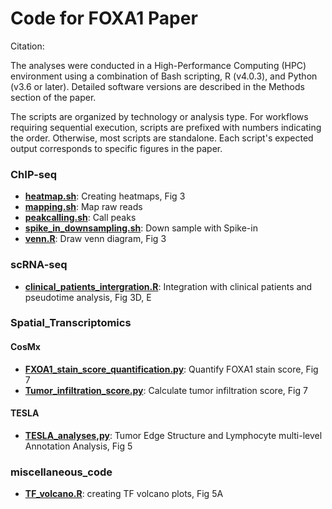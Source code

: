 # Code for FOXA1 Paper
Citation:

The analyses were conducted in a High-Performance Computing (HPC) environment using a combination of Bash scripting, R (v4.0.3), and Python (v3.6 or later). Detailed software versions are described in the Methods section of the paper.

The scripts are organized by technology or analysis type. For workflows requiring sequential execution, scripts are prefixed with numbers indicating the order. Otherwise, most scripts are standalone. Each script's expected output corresponds to specific figures in the paper.
 
### ChIP-seq

- [**heatmap.sh**](ChIP-seq/heatmap.sh): Creating heatmaps, Fig 3
- [**mapping.sh**](ChIP-seq/mapping.sh): Map raw reads
- [**peakcalling.sh**](ChIP-seq/peakcalling.sh): Call peaks
- [**spike_in_downsampling.sh**](ChIP-seq/spike_in_downsampling.sh): Down sample with Spike-in
- [**venn.R**](ChIP-seq/venn.R): Draw venn diagram, Fig 3
    
### scRNA-seq

- [**clinical_patients_intergration.R**](Multiome/clinical_patients_intergration.R): Integration with clinical patients and pseudotime analysis, Fig 3D, E


### Spatial_Transcriptomics

#### CosMx
- [**FXOA1_stain_score_quantification.py**](/Spatial_Transcriptomics/CosMx_analyses/FXOA1_stain_score_quantification.py): Quantify FOXA1 stain score, Fig 7
- [**Tumor_infiltration_score.py**](/Spatial_Transcriptomics/CosMx_analyses/Tumor_infiltration_score.py): Calculate tumor infiltration score, Fig 7

#### TESLA
- [**TESLA_analyses,py**](/Spatial_Transcriptomics/TESLA_analyses/TESLA_analyses,py): Tumor Edge Structure and Lymphocyte multi-level Annotation Analysis, Fig 5

### miscellaneous_code

- [**TF_volcano.R**](miscellaneous_code/TF_volcano.R): creating TF volcano plots, Fig 5A
